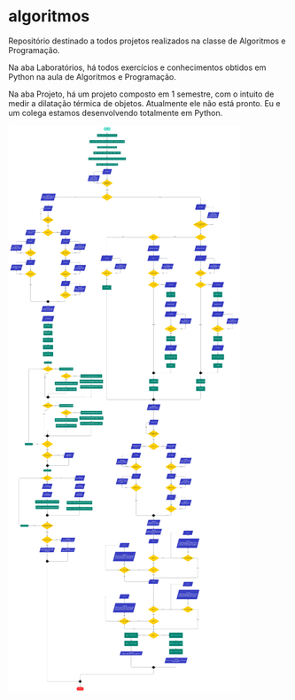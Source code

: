 # algoritmos
Repositório destinado a todos projetos realizados na classe de Algoritmos e Programação.

Na aba Laboratórios, há todos exercícios e conhecimentos obtidos em Python na aula de Algoritmos e Programação.

Na aba Projeto, há um projeto composto em 1 semestre, com o intuito de medir a dilatação térmica de objetos. Atualmente ele não está pronto. Eu e um colega estamos desenvolvendo totalmente em Python.

![Fluxograma do projeto](https://github.com/kobajk/algoritmos/blob/main/Projeto/Fluxograma.png)
